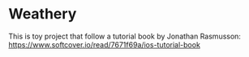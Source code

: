 # Weathery
This is toy project that follow a tutorial book by Jonathan Rasmusson: https://www.softcover.io/read/7671f69a/ios-tutorial-book
